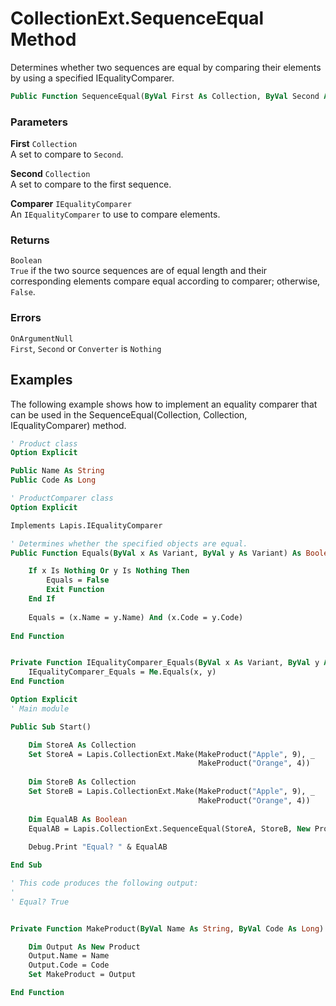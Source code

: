 # CollectionExt.SequenceEqual Method

Determines whether two sequences are equal by comparing their elements by using a specified IEqualityComparer.

```vb
Public Function SequenceEqual(ByVal First As Collection, ByVal Second As Collection, ByVal Comparer As IEqualityComparer) As Boolean
```

### Parameters

**First** `Collection` <br>
A set to compare to `Second`.

**Second** `Collection` <br>
A set to compare to the first sequence.

**Comparer** `IEqualityComparer` <br>
An `IEqualityComparer` to use to compare elements.

### Returns

`Boolean` <br>
`True` if the two source sequences are of equal length and their corresponding elements compare equal according to comparer; otherwise, `False`.

### Errors

`OnArgumentNull` <br>
`First`, `Second` or `Converter` is `Nothing`

## Examples

The following example shows how to implement an equality comparer that can be used in the SequenceEqual(Collection, Collection, IEqualityComparer) method.

```vb
' Product class
Option Explicit

Public Name As String
Public Code As Long
```

```vb
' ProductComparer class
Option Explicit

Implements Lapis.IEqualityComparer

' Determines whether the specified objects are equal.
Public Function Equals(ByVal x As Variant, ByVal y As Variant) As Boolean

    If x Is Nothing Or y Is Nothing Then
        Equals = False
        Exit Function
    End If
    
    Equals = (x.Name = y.Name) And (x.Code = y.Code)
    
End Function


Private Function IEqualityComparer_Equals(ByVal x As Variant, ByVal y As Variant) As Boolean
    IEqualityComparer_Equals = Me.Equals(x, y)
End Function
```

```vb
Option Explicit
' Main module

Public Sub Start()

    Dim StoreA As Collection
    Set StoreA = Lapis.CollectionExt.Make(MakeProduct("Apple", 9), _
                                          MakeProduct("Orange", 4))
    
    Dim StoreB As Collection
    Set StoreB = Lapis.CollectionExt.Make(MakeProduct("Apple", 9), _
                                          MakeProduct("Orange", 4))
    
    Dim EqualAB As Boolean
    EqualAB = Lapis.CollectionExt.SequenceEqual(StoreA, StoreB, New ProductComparer)
    
    Debug.Print "Equal? " & EqualAB

End Sub

' This code produces the following output:
'
' Equal? True


Private Function MakeProduct(ByVal Name As String, ByVal Code As Long) As Product

    Dim Output As New Product
    Output.Name = Name
    Output.Code = Code
    Set MakeProduct = Output

End Function

```


